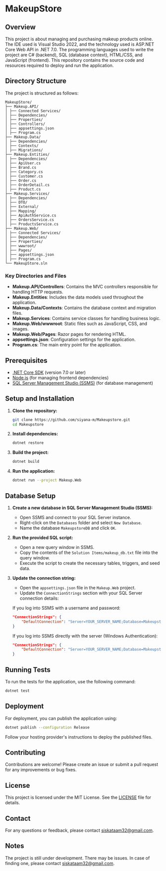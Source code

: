 # MakeupStore

## Overview

This project is about managing and purchasing makeup products online. The IDE used is Visual Studio 2022, and the technology used is ASP.NET Core Web API in .NET 7.0. The programming languages used to write the project are C# (backend), SQL (database context), HTML/CSS, and JavaScript (frontend). This repository contains the source code and resources required to deploy and run the application.

## Directory Structure

The project is structured as follows:

```
MakeupStore/
├── Makeup.API/
│ ├── Connected Services/
│ ├── Dependencies/
│ ├── Properties/
│ ├── Controllers/
│ ├── appsettings.json
│ ├── Program.cs
├── Makeup.Data/
│ ├── Dependencies/
│ ├── Contexts/
│ ├── Migrations/
├── Makeup.Entities/
│ ├── Dependencies/
│ ├── ApiUser.cs
│ ├── Brand.cs
│ ├── Category.cs
│ ├── Customer.cs
│ ├── Order.cs
│ ├── OrderDetail.cs
│ ├── Product.cs
├── Makeup.Services/
│ ├── Dependencies/
│ ├── DTO/
│ ├── External/
│ ├── Mapping/
│ ├── ApiAuthService.cs
│ ├── OrdersService.cs
│ ├── ProductsService.cs
├── Makeup.Web/
│ ├── Connected Services/
│ ├── Dependencies/
│ ├── Properties/
│ ├── wwwroot/
│ ├── Pages/
│ ├── appsettings.json
│ ├── Program.cs
└── MakeupStore.sln
```

### Key Directories and Files

- **Makeup.API/Controllers**: Contains the MVC controllers responsible for handling HTTP requests.
- **Makeup.Entities**: Includes the data models used throughout the application.
- **Makeup.Data/Contexts**: Contains the database context and migration files.
- **Makeup.Services**: Contains service classes for handling business logic.
- **Makeup.Web/wwwroot**: Static files such as JavaScript, CSS, and images.
- **Makeup.Web/Pages**: Razor pages for rendering HTML.
- **appsettings.json**: Configuration settings for the application.
- **Program.cs**: The main entry point for the application.

## Prerequisites

- [.NET Core SDK](https://dotnet.microsoft.com/download) (version 7.0 or later)
- [Node.js](https://nodejs.org/) (for managing frontend dependencies)
- [SQL Server Management Studio (SSMS)](https://aka.ms/ssmsfullsetup) (for database management)

## Setup and Installation

1. **Clone the repository:**
    ```sh
    git clone https://github.com/siyana-m/Makeupstore.git
    cd Makeupstore
    ```

2. **Install dependencies:**
    ```sh
    dotnet restore
    ```

3. **Build the project:**
    ```sh
    dotnet build
    ```

4. **Run the application:**
    ```sh
    dotnet run --project Makeup.Web
    ```

## Database Setup

1. **Create a new database in SQL Server Management Studio (SSMS):**
    - Open SSMS and connect to your SQL Server instance.
    - Right-click on the `Databases` folder and select `New Database`.
    - Name the database `MakeupstoreDB` and click `OK`.

2. **Run the provided SQL script:**
    - Open a new query window in SSMS.
    - Copy the contents of the `Solution Items/makeup_db.txt` file into the query window.
    - Execute the script to create the necessary tables, triggers, and seed data.

3. **Update the connection string:**
    - Open the `appsettings.json` file in the `Makeup.Web` project.
    - Update the `ConnectionStrings` section with your SQL Server connection details:

    If you log into SSMS with a username and password:
    ```json
    "ConnectionStrings": {
        "DefaultConnection": "Server=YOUR_SERVER_NAME;Database=MakeupstoreDB;User Id=YOUR_USERNAME;Password=YOUR_PASSWORD;"
    }
    ```

    If you log into SSMS directly with the server (Windows Authentication):
    ```json
    "ConnectionStrings": {
        "DefaultConnection": "Server=YOUR_SERVER_NAME;Database=MakeupstoreDB;Trusted_Connection=True;"
    }
    ```

## Running Tests

To run the tests for the application, use the following command:

```sh
dotnet test
```

## Deployment

For deployment, you can publish the application using:

```sh
dotnet publish --configuration Release
```

Follow your hosting provider's instructions to deploy the published files.

## Contributing

Contributions are welcome! Please create an issue or submit a pull request for any improvements or bug fixes.

## License

This project is licensed under the MIT License. See the [LICENSE](LICENSE) file for details.

## Contact

For any questions or feedback, please contact [siskataam32@gmail.com](mailto:siskataam32@gmail.com).

## Notes

The project is still under development. There may be issues. In case of finding one, please contact [siskataam32@gmail.com](mailto:siskataam32@gmail.com).
